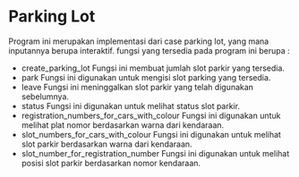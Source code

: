 # Parking Lot
Program ini merupakan implementasi dari case parking lot, yang mana inputannya berupa interaktif.
fungsi yang tersedia pada program ini berupa :
- create_parking_lot
    Fungsi ini membuat jumlah slot parkir yang tersedia.
- park
    Fungsi ini digunakan untuk mengisi slot parking yang tersedia.
- leave
    Fungsi ini meninggalkan slot parkir yang telah digunakan sebelumnya.
- status
    Fungsi ini digunakan untuk melihat status slot parkir.
- registration_numbers_for_cars_with_colour
    Fungsi ini digunakan untuk melihat plat nomor berdasarkan warna dari kendaraan.
- slot_numbers_for_cars_with_colour
    Fungsi ini digunakan untuk melihat slot parkir berdasarkan warna dari kendaraan.
- slot_number_for_registration_number
    Fungsi ini digunakan untuk melihat posisi slot parkir berdasarkan nomor kendaraan.
